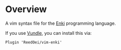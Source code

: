 # Overview

A vim syntax file for the [Enki](https://github.com/ReedOei/Enki) programming language.

If you use [Vundle](https://github.com/VundleVim/Vundle.vim), you can install this via:

```
Plugin 'ReedOei/vim-enki'
```


